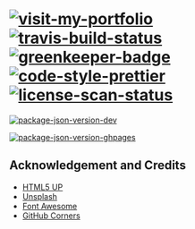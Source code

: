 # [![visit-my-portfolio]][0]</br>[![travis-build-status]][1] [![greenkeeper-badge]][5] [![code-style-prettier]][2] [![license-scan-status]][6]

[![package-json-version-dev]][3]

[![package-json-version-ghpages]][4]

## Acknowledgement and Credits

- [HTML5 UP](https://html5up.net/)
- [Unsplash](https://unsplash.com/)
- [Font Awesome](https://fontawesome.com/)
- [GitHub Corners](http://tholman.com/github-corners/)

<!-- Real Links -->
[0]: https://portfolio.tomfi.info
[1]: https://travis-ci.org/TomerFi/portfolio
[2]: https://github.com/prettier/prettier
[3]: https://https://github.com/TomerFi/portfolio/tree/dev
[4]: https://https://github.com/TomerFi/portfolio/tree/gh-pages
[5]: https://greenkeeper.io/
[6]: https://app.fossa.io/projects/git%2Bgithub.com%2FTomerFi%2Fportfolio

<!-- Badges Links -->
[code-style-prettier]: https://img.shields.io/badge/code_style-prettier-ff69b4.svg?style=flat
[greenkeeper-badge]: https://badges.greenkeeper.io/TomerFi/portfolio.svg
[license-scan-status]: https://app.fossa.io/api/projects/git%2Bgithub.com%2FTomerFi%2Fportfolio.svg?type=shield
[travis-build-status]: https://travis-ci.org/TomerFi/portfolio.svg?branch=dev
[visit-my-portfolio]: https://img.shields.io/badge/Visit-My%20Portfolio-blueviolet?style=for-the-badge&logo=HTML5
[package-json-version-dev]: https://img.shields.io/github/package-json/v/tomerfi/portfolio/dev
[package-json-version-ghpages]: https://img.shields.io/github/package-json/v/tomerfi/portfolio/gh-pages
